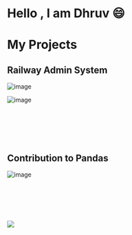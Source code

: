 # Hello  , I am Dhruv   😄
<!--
**DhruvBShetty/DhruvBShetty** is a ✨ _special_ ✨ repository because its `README.md` (this file) appears on your GitHub profile.

Here are some ideas to get you started:

- 🔭 I’m currently working on ...
- 🌱 I’m currently learning ...
- 👯 I’m looking to collaborate on ...
- 🤔 I’m looking for help with ...
- 💬 Ask me about ...
- 📫 How to reach me: ...
- 😄 Pronouns: ...
- ⚡ Fun fact: ...
-->

# My Projects
## Railway Admin System
![image](https://github.com/DhruvBShetty/DhruvBShetty/assets/50010452/db269c73-2694-450c-a58d-535655fac57d)

![image](https://github.com/DhruvBShetty/DhruvBShetty/assets/50010452/06b37fa6-1a60-4013-acba-cd5890b37048)
<br/>
<br/>
<br/>
<br/>
<br/>
<br/>


## Contribution to Pandas
![image](https://github.com/DhruvBShetty/DhruvBShetty/assets/50010452/05c68b24-815a-4101-adf1-dfaef91da82f)
<br/>
<br/>
<br/>
<br/>
<br/>
<br/>


![](https://github-stats-alpha.vercel.app/api?username=DhruvBShetty&count_private=true)



